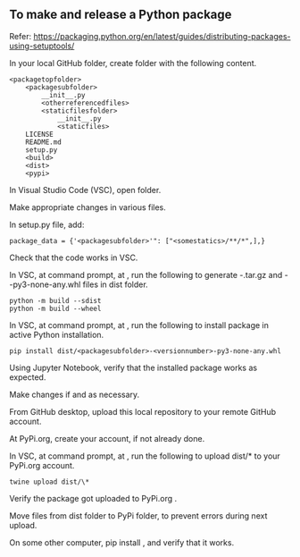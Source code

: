 ## To make and release a Python package

Refer: https://packaging.python.org/en/latest/guides/distributing-packages-using-setuptools/

In your local GitHub folder, create <packagetopfolder> folder with the following content.

    <packagetopfolder>
        <packagesubfolder>
            __init__.py
            <otherreferencedfiles>
            <staticfilesfolder>
                __init__.py
                <staticfiles>
        LICENSE
        README.md
        setup.py
        <build>
        <dist>
        <pypi>

In Visual Studio Code (VSC), open <packagetopfolder> folder.

Make appropriate changes in various files.

In setup.py file, add:

    package_data = {'<packagesubfolder>'": ["<somestatics>/**/*",],}

Check that the code works in VSC.

In VSC, at command prompt, at <packagetopfolder>, run the following to generate <packagesubfolder>-<versionnumber>.tar.gz and <packagesubfolder>-<versionnumber>-py3-none-any.whl files in dist folder.

    python -m build --sdist
    python -m build --wheel

In VSC, at command prompt, at <packagetopfolder>, run the following to install <packagesubfolder> package in active Python installation.

    pip install dist/<packagesubfolder>-<versionnumber>-py3-none-any.whl

Using Jupyter Notebook, verify that the installed package works as expected.

Make changes if and as necessary.

From GitHub desktop, upload this local repository to your remote GitHub account.

At PyPi.org, create your account, if not already done.

In VSC, at command prompt, at <packagetopfolder>, run the following to upload dist/\* to your PyPi.org account.

    twine upload dist/\*

Verify the package got uploaded to PyPi.org .

Move files from dist folder to PyPi folder, to prevent errors during next upload.

On some other computer, pip install <packagesubfolder>, and verify that it works.
